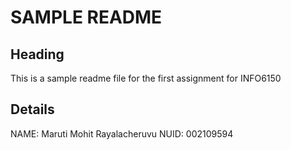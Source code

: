 # SAMPLE README

## Heading 

This is a sample readme file for the first assignment for INFO6150

## Details

NAME: Maruti Mohit Rayalacheruvu 
NUID: 002109594
